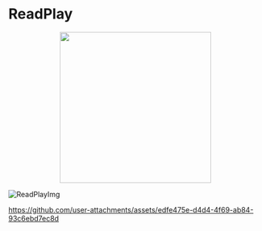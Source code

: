 # ReadPlay

<p align="center">
  <img width=300, src="[리드플레이로고](https://github.com/user-attachments/assets/13be489c-746d-40a3-9a27-511ca0a57b27)">
</p>

![ReadPlayImg](https://github.com/user-attachments/assets/8171bb02-6804-417f-80f8-70d2ef4c6ca0)


https://github.com/user-attachments/assets/edfe475e-d4d4-4f69-ab84-93c6ebd7ec8d

